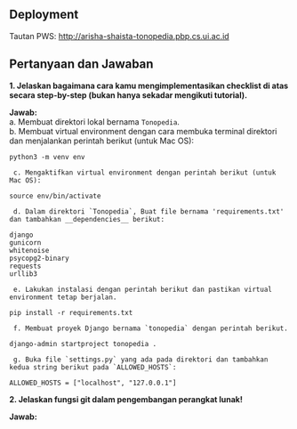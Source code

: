 ## Deployment
Tautan PWS: http://arisha-shaista-tonopedia.pbp.cs.ui.ac.id

## Pertanyaan dan Jawaban
**1. Jelaskan bagaimana cara kamu mengimplementasikan checklist di atas secara step-by-step (bukan hanya sekadar mengikuti tutorial).**  
     
   **Jawab:**  
     a. Membuat direktori lokal bernama `Tonopedia`.  
     b. Membuat virtual environment dengan cara membuka terminal direktori dan menjalankan perintah berikut (untuk Mac OS):  
```
python3 -m venv env
```
     c. Mengaktifkan virtual environment dengan perintah berikut (untuk Mac OS):  
```
source env/bin/activate
```
     d. Dalam direktori `Tonopedia`, Buat file bernama 'requirements.txt' dan tambahkan __dependencies__ berikut:  
```
django  
gunicorn  
whitenoise  
psycopg2-binary  
requests  
urllib3  
```


     e. Lakukan instalasi dengan perintah berikut dan pastikan virtual environment tetap berjalan.  
```
pip install -r requirements.txt
```


     f. Membuat proyek Django bernama `tonopedia` dengan perintah berikut.  
```
django-admin startproject tonopedia .
```


     g. Buka file `settings.py` yang ada pada direktori dan tambahkan kedua string berikut pada `ALLOWED_HOSTS`:
```
ALLOWED_HOSTS = ["localhost", "127.0.0.1"]
```




**2. Jelaskan fungsi git dalam pengembangan perangkat lunak!** </br>  

   **Jawab:** </br>  
